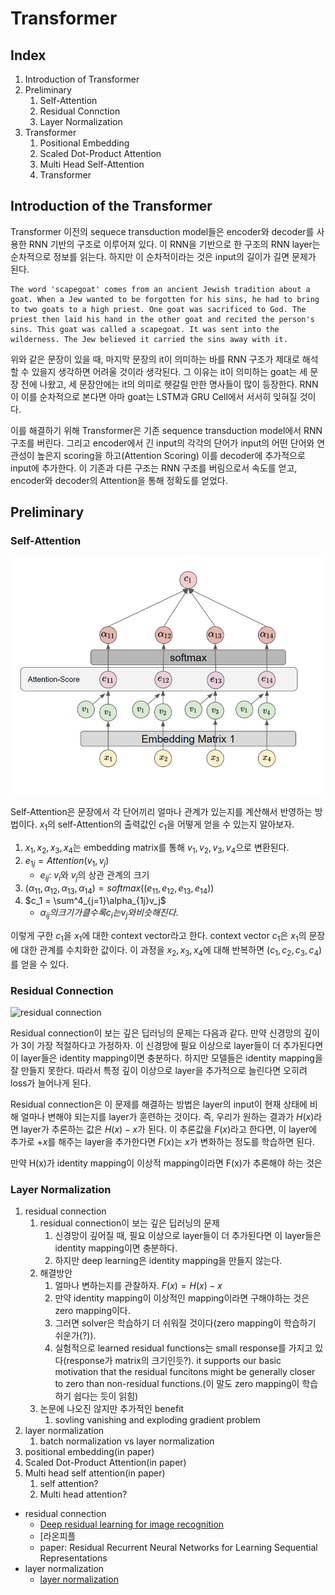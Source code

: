 # Transformer

## Index

1. Introduction of Transformer
2. Preliminary
   1. Self-Attention
   2. Residual Connction
   3. Layer Normalization
3. Transformer
   1. Positional Embedding
   2. Scaled Dot-Product Attention
   3. Multi Head Self-Attention
   4. Transformer

## Introduction of the Transformer

Transformer 이전의 sequece transduction model들은 encoder와 decoder를 사용한 RNN 기반의 구조로 이루어져 있다. 이 RNN을 기반으로 한 구조의 RNN layer는 순차적으로 정보를 읽는다. 하지만 이 순차적이라는 것은 input의 길이가 길면 문제가 된다. 

```
The word 'scapegoat' comes from an ancient Jewish tradition about a goat. When a Jew wanted to be forgotten for his sins, he had to bring to two goats to a high priest. One goat was sacrificed to God. The priest then laid his hand in the other goat and recited the person's sins. This goat was called a scapegoat. It was sent into the wilderness. The Jew believed it carried the sins away with it.
```

위와 같은 문장이 있을 때, 마지막 문장의 it이 의미하는 바를 RNN 구조가 제대로 해석할 수 있을지 생각하면 어려울 것이라 생각된다. 그 이유는 it이 의미하는 goat는 세 문장 전에 나왔고, 세 문장안에는 it의 의미로 헷갈릴 만한 명사들이 많이 등장한다. RNN이 이를 순차적으로 본다면 아마 goat는 LSTM과 GRU Cell에서 서서히 잊혀질 것이다.

이를 해결하기 위해  Transformer은 기존 sequence transduction model에서 RNN 구조를 버린다. 그리고 encoder에서 긴 input의 각각의 단어가 input의 어떤 단어와 연관성이 높은지 scoring을 하고(Attention Scoring) 이를 decoder에 추가적으로 input에 추가한다. 이 기존과 다른 구조는 RNN 구조를 버림으로서 속도를 얻고, encoder와 decoder의 Attention을 통해  정확도를 얻었다.

## Preliminary

### Self-Attention

![self-attention](./images/self-attention.png)

Self-Attention은 문장에서 각 단어끼리 얼마나 관계가 있는지를 계산해서 반영하는 방법이다. $x_1$의 self-Attention의 출력값인 $c_1$을 어떻게 얻을 수 있는지 알아보자.

1.  $x_1, x_2, x_3, x_4$는 embedding matrix를 통해 $v_1, v_2, v_3, v_4$으로 변환된다.
2. $e_{1j} = Attention(v_1, v_j)$
   - $e_{ij}$: $v_i$와 $v_j$의 상관 관계의 크기 
3. $(\alpha_{11}, \alpha_{12}, \alpha_{13}, \alpha_{14}) = softmax((e_{11}, e_{12}, e_{13}, e_{14}))$
4. $c_1 = \sum^4_{j=1}\alpha_{1j}v_j$
   - $\alpha_{ij}의 크기가 클 수록 c_i는 v_j와 비슷해진다.$

이렇게 구한 $c_1$을 $x_1$에 대한 context vector라고 한다. context vector $c_1$은 $x_1$의 문장에 대한 관계를 수치화한 값이다. 이 과정을 $x_2, x_3, x_4$에 대해 반복하면 $(c_1, c_2, c_3, c_4)$를 얻을 수 있다.

### Residual Connection

![residual connection](https://t1.daumcdn.net/cfile/tistory/995D29385B13DA5A24)

Residual connection이 보는 깊은 딥러닝의 문제는 다음과 같다. 만약 신경망의 깊이가 3이 가장 적절하다고 가정하자. 이 신경망에 필요 이상으로 layer들이 더 추가된다면 이 layer들은 identity mapping이면 충분하다. 하지만 모델들은 identity mapping을 잘 만들지 못한다. 따라서 특정 깊이 이상으로 layer을 추가적으로 늘린다면 오히려 loss가 늘어나게 된다.

Residual connection은 이 문제를 해결하는 방법은 layer의 input이 현재 상태에 비해 얼마나 변해야 되는지를 layer가 훈련하는 것이다. 즉, 우리가 원하는 결과가 $H(x)$라면 layer가 추론하는 값은 $H(x) - x$가 된다. 이 추론값을 $F(x)$라고 한다면, 이 layer에 추가로 $+x$를 해주는 layer을 추가한다면 $F(x)$는 $x$가 변화하는 정도를 학습하면 된다.

만약 H(x)가 identity mapping이 이상적 mapping이라면 F(x)가 추론해야 하는 것은

### Layer Normalization







1. residual connection
   1. residual connection이 보는 깊은 딥러닝의 문제
      1. 신경망이 깊어질 때, 필요 이상으로 layer들이 더 추가된다면 이 layer들은 identity mapping이면 충분하다.
      2. 하지만 deep learning은 identity mapping을 만들지 않는다.
   2. 해결방안
      1. 얼마나 변하는지를 관찰하자. $F(x) = H(x) - x$
      2. 만약 identity mapping이 이상적인 mapping이라면 구해야하는 것은 zero mapping이다.
      3. 그러면 solver은 학습하기 더 쉬워질 것이다(zero mapping이 학습하기 쉬운가(?)).
      4. 실험적으로 learned residual functions는 small response를 가지고 있다(response가 matrix의 크기인듯?). it supports our basic motivation that the residual funcitons might be generally closer to zero than non-residual functions.(이 말도 zero mapping이 학습하기 쉽다는 듯이 읽힘)
   3. 논문에 나오진 않지만 추가적인 benefit
      1. sovling vanishing and exploding gradient problem
2. layer normalization
   1. batch normalization vs layer normalization
3. positional embedding(in paper)
4. Scaled Dot-Product Attention(in paper)
5. Multi head self attention(in paper)
   1. self attention?
   2. Multi head attention?





- residual connection
  - [Deep residual learning for image recognition]( https://arxiv.org/pdf/1512.03385.pdf )
  - [라온피플
  - paper: Residual Recurrent Neural Networks for Learning Sequential Representations
- layer normalization
  - [layer normalization](https://arxiv.org/pdf/1607.06450.pdf)